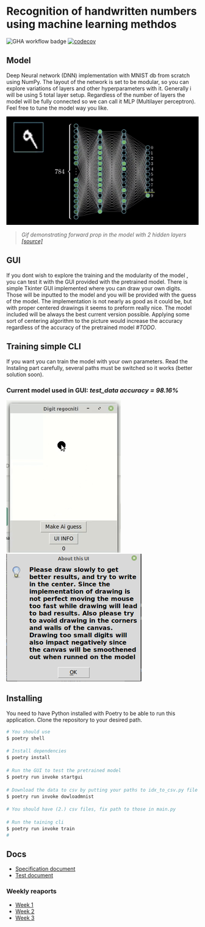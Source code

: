 # Recognition of handwritten numbers using machine learning methdos

![GHA workflow badge](https://github.com/JuusoSaavalainen/TiraLAB-Neural-network-with-numpy/workflows/CI/badge.svg)
[![codecov](https://codecov.io/gh/JuusoSaavalainen/TiraLAB-Neural-network-with-numpy/branch/main/graph/badge.svg?token=YO0Y9270ZS)](https://codecov.io/gh/JuusoSaavalainen/TiraLAB-Neural-network-with-numpy)
## Model

Deep Neural network (DNN) implementation with MNIST db from scratch using NumPy. The layout of the network is set to be modular, so you can explore variations of layers and other hyperparameters with it. Generally i will be using 5 total layer setup. Regardless of the number of layers the model will be fully connected so we can call it MLP (Multilayer perceptron). Feel free to tune the model way you like. 

![](https://github.com/JuusoSaavalainen/Neural-network-with-numpy/blob/main/documentation/nnsimumnist.gif)

> *Gif demonstrating forward prop in the model with 2 hidden layers
[[source]](https://medium.com/analytics-vidhya/applying-ann-digit-and-fashion-mnist-13accfc44660)*

## GUI

If you dont wish to explore the training and the modularity of the model , you can test it with the GUI provided with the pretrained model.
There is simple Tkinter GUI implemented where you can draw your own digits. Those will be inputted to the model and you will be provided with the guess of the model. The implementation is not nearly as good as it could be, but with proper centered drawings it seems to preform really nice. The model included will be always the best current version possible. Applying some sort of centering algorithm to the picture would increase the accuracy regardless of the accuracy of the pretrained model *#TODO*.

## Training simple CLI

If you want you can train the model with your own parameters. Read the Instaling part carefully, several paths must be switched so it works (better solution soon). 

### Current model used in GUI: *test_data accuracy = 98.16%*

![](https://github.com/JuusoSaavalainen/Neural-network-with-numpy/blob/main/documentation/gui.gif)![](https://github.com/JuusoSaavalainen/Neural-network-with-numpy/blob/main/documentation/gui%20info.png)

## Installing

You need to have Python installed with Poetry to be able to run this application. Clone the repository to your desired path.

```bash
# You should use
$ poetry shell

# Install dependencies
$ poetry install

# Run the GUI to test the pretrained model
$ poetry run invoke startgui

# Download the data to csv by putting your paths to idx_to_csv.py file and running it with
$ poetry run invoke dowloadmnist

# You should have (2.) csv files, fix path to those in main.py

# Run the taining cli
$ poetry run invoke train
# 
```

## Docs
* [Specification document](https://github.com/JuusoSaavalainen/TiraLAB/blob/main/documentation/specification.md)
* [Test document](https://github.com/JuusoSaavalainen/TiraLAB-Neural-network-with-numpy/blob/main/documentation/testdocumentation.md)

### Weekly reaports
* [Week 1](https://github.com/JuusoSaavalainen/TiraLAB/blob/main/documentation/weeklyrecap1.md)
* [Week 2](https://github.com/JuusoSaavalainen/TiraLAB-Neural-network-with-numpy/blob/main/documentation/weeklyrecap2.md)
* [Week 3](https://github.com/JuusoSaavalainen/TiraLAB-Neural-network-with-numpy/blob/main/documentation/weeklyrecap3.md)
